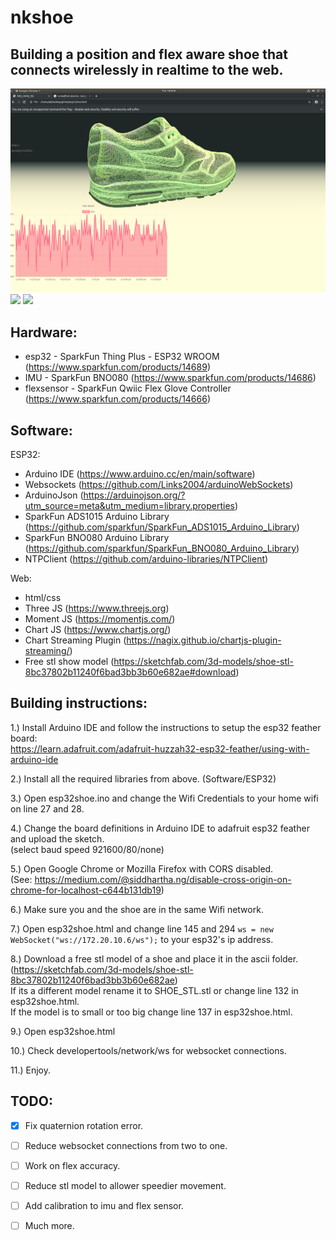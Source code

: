 # nkshoe

## Building a position and flex aware shoe that connects wirelessly in realtime to the web.  

![esp32shoe](web.png)
![](position.gif)
![](flex.gif)
  
## Hardware:  
 - esp32 - SparkFun Thing Plus - ESP32 WROOM (https://www.sparkfun.com/products/14689)  
 - IMU - SparkFun BNO080 (https://www.sparkfun.com/products/14686)  
 - flexsensor - SparkFun Qwiic Flex Glove Controller (https://www.sparkfun.com/products/14666)  
  
## Software:  
 ESP32:  
  - Arduino IDE (https://www.arduino.cc/en/main/software)  
  - Websockets (https://github.com/Links2004/arduinoWebSockets)  
  - ArduinoJson (https://arduinojson.org/?utm_source=meta&utm_medium=library.properties)  
  - SparkFun ADS1015 Arduino Library (https://github.com/sparkfun/SparkFun_ADS1015_Arduino_Library)  
  - SparkFun BNO080 Arduino Library (https://github.com/sparkfun/SparkFun_BNO080_Arduino_Library)  
  - NTPClient (https://github.com/arduino-libraries/NTPClient)</br>
  
 Web:  
  - html/css  
  - Three JS (https://www.threejs.org)  
  - Moment JS (https://momentjs.com/)  
  - Chart JS (https://www.chartjs.org/)  
  - Chart Streaming Plugin (https://nagix.github.io/chartjs-plugin-streaming/)  
  - Free stl show model (https://sketchfab.com/3d-models/shoe-stl-8bc37802b11240f6bad3bb3b60e682ae#download)  
  
## Building instructions:  
  
1.) Install Arduino IDE and follow the instructions to setup the esp32 feather board:  
https://learn.adafruit.com/adafruit-huzzah32-esp32-feather/using-with-arduino-ide  
  
2.) Install all the required libraries from above. (Software/ESP32)  
  
3.) Open esp32shoe.ino and change the Wifi Credentials to your home wifi on line 27 and 28. 
  
4.) Change the board definitions in Arduino IDE to adafruit esp32 feather and upload the sketch.  
(select baud speed 921600/80/none)  
  
5.) Open Google Chrome or Mozilla Firefox with CORS disabled.  
(See: https://medium.com/@siddhartha.ng/disable-cross-origin-on-chrome-for-localhost-c644b131db19)  
  
6.) Make sure you and the shoe are in the same Wifi network. 
  
7.) Open esp32shoe.html and change line 145 and 294  ```ws = new WebSocket("ws://172.20.10.6/ws");``` to your esp32's ip address.  
  
8.) Download a free stl model of a shoe and place it in the ascii folder.  
(https://sketchfab.com/3d-models/shoe-stl-8bc37802b11240f6bad3bb3b60e682ae)  
If its a different model rename it to SHOE_STL.stl or change line 132 in esp32shoe.html.  
If the model is to small or too big change line 137 in esp32shoe.html.  
  
9.) Open esp32shoe.html  
  
10.) Check developertools/network/ws for websocket connections.  
  
11.) Enjoy.  
  
  
## TODO:  
- [x] Fix quaternion rotation error.  
- [ ] Reduce websocket connections from two to one.  
- [ ] Work on flex accuracy.  
- [ ] Reduce stl model to allower speedier movement.  
- [ ] Add calibration to imu and flex sensor.  
- [ ] Much more.  
  

